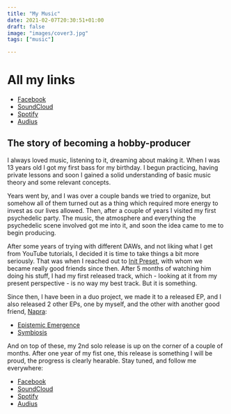 ```yaml
---
title: "My Music"
date: 2021-02-07T20:30:51+01:00
draft: false
image: "images/cover3.jpg"
tags: ["music"]

---
```

# All my links

- [Facebook](https://www.facebook.com/ddyfedd)
- [SoundCloud](https://soundcloud.com/dyfed)
- [Spotify](https://open.spotify.com/artist/1w4NlrYSJuEPgZ8TYQTQ4B?si=axRo_4DfTpOiFPf5zov2QA)
- [Audius](https://audius.co/dyfed)

## The story of becoming a hobby-producer

I always loved music, listening to it, dreaming about making it. When I was 13 years old I got my first bass for my birthday. I begun practicing, having private lessons and soon I gained a solid understanding of basic music theory and some relevant concepts.

Years went by, and I was over a couple bands we tried to organize, but somehow all of them turned out as a thing which required more energy to invest as our lives allowed. Then, after a couple of years I visited my first psychedelic party. The music, the atmosphere and everything the psychedelic scene involved got me into it, and soon the idea came to me to begin producing.

After some years of trying with different DAWs, and not liking what I get from YouTube tutorials, I decided it is time to take things a bit more seriously. That was when I reached out to [Init Preset](https://soundcloud.com/init-preset), with whom we became really good friends since then. After 5 months of watching him doing his stuff, I had my first released track, which - looking at it from my present perspective - is no way my best track. But it is something.

Since then, I have been in a duo project, we made it to a released EP, and I also released 2 other EPs, one by myself, and the other with another good friend, [Napra](https://soundcloud.com/naprapsy):
- [Epistemic Emergence](https://blackoutrec.bandcamp.com/album/epistemic-emergence)
- [Symbiosis](https://warromajarec.bandcamp.com/album/symbiosis-ep)

And on top of these, my 2nd solo release is up on the corner of a couple of months. After one year of my fist one, this release is something I will be proud, the progress is clearly hearable. Stay tuned, and follow me everywhere:
- [Facebook](https://www.facebook.com/ddyfedd)
- [SoundCloud](https://soundcloud.com/dyfed)
- [Spotify](https://open.spotify.com/artist/1w4NlrYSJuEPgZ8TYQTQ4B?si=axRo_4DfTpOiFPf5zov2QA)
- [Audius](https://audius.co/dyfed)